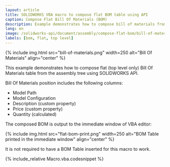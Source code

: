 ```yaml
---
layout: article
title: SOLIDWORKS VBA macro to compose flat BOM table using API
caption: Compose Flat Bill Of Materials (BOM)
description: Example demonstrates how to compose bill of materials from the assembly tree using SOLIDWORKS API
lang: en
image: /solidworks-api/document/assembly/compose-flat-bom/bill-of-materials.png
labels: [bom, flat, top level]
---
```

{% include img.html src="bill-of-materials.png" width=250 alt="Bill Of Materials" align="center" %}

This example demonstrates how to compose flat (top level only) Bill Of Materials table from the assembly tree using SOLIDWORKS API.

Bill Of Materials position includes the following columns:

* Model Path
* Model Configuration
* Description (custom property)
* Price (custom property)
* Quantity (calculated)

The composed BOM is output to the immediate window of VBA editor:

{% include img.html src="flat-bom-print.png" width=250 alt="BOM Table printed in the immediate window" align="center" %}

It is not required to have a BOM Table inserted for this macro to work.

{% include_relative Macro.vba.codesnippet %}
